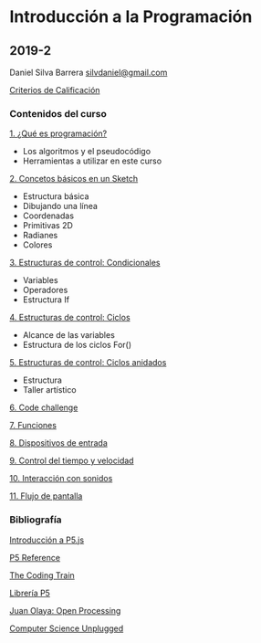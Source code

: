 # Introducción a la Programación
## 2019-2

Daniel Silva Barrera
silvdaniel@gmail.com

[Criterios de Calificación](https://github.com/daniels13ca/Intro_Programacion/blob/master/Calificaciones.md)

### Contenidos del curso

[1. ¿Qué es programación?](https://github.com/daniels13ca/IntroProgramacion2019-2/blob/master/Presentaciones/%5BIntroProg%5D%20Clase%201.pdf)
* Los algoritmos y el pseudocódigo
* Herramientas a utilizar en este curso

[2. Concetos básicos en un Sketch](https://github.com/daniels13ca/Intro_Programacion/blob/master/PrimerosSketch.md)
* Estructura básica
* Dibujando una línea
* Coordenadas
* Primitivas 2D
* Radianes
* Colores

[3. Estructuras de control: Condicionales](https://github.com/daniels13ca/Intro_Programacion/blob/master/Condicionales.md)
* Variables
* Operadores
* Estructura If

[4. Estructuras de control: Ciclos](https://github.com/daniels13ca/Intro_Programacion/blob/master/Ciclos.md)
* Alcance de las variables
* Estructura de los ciclos For()

[5. Estructuras de control: Ciclos anidados](https://github.com/daniels13ca/Intro_Programacion/blob/master/CiclosAnidados.md)
* Estructura
* Taller artístico

[6. Code challenge](https://github.com/daniels13ca/Intro_Programacion)

[7. Funciones](https://github.com/daniels13ca/Intro_Programacion)

[8. Dispositivos de entrada](https://github.com/daniels13ca/Intro_Programacion)

[9. Control del tiempo y velocidad](https://github.com/daniels13ca/Intro_Programacion)

[10. Interacción con sonidos](https://github.com/daniels13ca/Intro_Programacion)

[11. Flujo de pantalla](https://github.com/daniels13ca/Intro_Programacion)

### Bibliografía

[Introducción a P5.js](https://github.com/daniels13ca/Intro_Programacion/blob/master/Bibliograf%C3%ADa/Introduccion%20a%20P5.js.pdf)

[P5 Reference](https://p5js.org/es/reference/)

[The Coding Train](https://thecodingtrain.com/)

[Librería P5](https://github.com/daniels13ca/Intro_Programacion/blob/master/p5.zip)

[Juan Olaya: Open Processing](https://www.openprocessing.org/user/65585/)

[Computer Science Unplugged](https://github.com/daniels13ca/Intro_Programacion/blob/master/Bibliograf%C3%ADa/Computer%20Science%20Unplugged..pdf)



